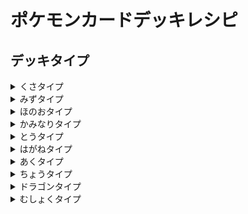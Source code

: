 # ポケモンカードデッキレシピ

## デッキタイプ
<details><summary>くさタイプ</summary><div>
  
<img src="https://www.pokemon-card.com/assets/images/card_images/large/S9/040915_P_SHIEIMIVSTAR.jpg" width="240px">

[シェイミVSTAR](Shaymin.md)
  
</div></details>



<details><summary>みずタイプ</summary><div>
  
<img src="https://www.pokemon-card.com/assets/images/card_images/large/SI/040609_P_HAKUBABADOREKKUSUVMAX.jpg" width="240px">

[はくばバドレックスVMAX](IceCalyrex.md)
  
</div></details>



<details><summary>ほのおタイプ</summary><div>

<img src="https://www.pokemon-card.com/assets/images/card_images/large/S9/040917_P_RIZADONVSTAR.jpg" width="240px">

- [リザードンVSTAR](CharizardVSTAR.md)

</div></details>



<details><summary>かみなりタイプ</summary><div>
  
 <img src="https://www.pokemon-card.com/assets/images/card_images/large/S9/040936_P_RAICHIXYUUV.jpg" width="240px">

 - [ライチュウV](RaichuV.md)

</div></details>



<details><summary>とうタイプ</summary><div>

<img src="https://www.pokemon-card.com/assets/images/card_images/large/S5R/039181_P_RENGEKIURAOSUVMAX.jpg" width="240px">

- [連撃ウーラオスVMAX](Rapid_Urshifu.md)

</div></details>
  
  
  
  
<details><summary>はがねタイプ</summary><div>

</div></details>
  
  
  
  
<details><summary>あくタイプ</summary><div>
  
<img src="https://www.pokemon-card.com/assets/images/card_images/large/S4a/038770_P_MUGENDAINAVMAX.jpg" width="240px">

- [ムゲンダイナVMAX](Eternatus.md)

</div></details>



<details><summary>ちょうタイプ</summary><div>

<img src="https://www.pokemon-card.com/assets/images/card_images/large/SI/040684_P_KOKUBABADOREKKUSUVMAX.jpg" width="240px">

- [こくばバドレックスVMAX](ShadowCalyrex.md)

<img src="https://www.pokemon-card.com/assets/images/card_images/large/S4a/038722_P_POTTODESU.jpg" width="240px">

- [マッドパーティ](MadParty.md)


<img src="https://www.pokemon-card.com/assets/images/card_images/large/S8/040013_P_DORAPARUTO.jpg" width="240px">

- [ドラパルト（フュージョン）](Fusion_dragapult.md)


<img src="https://www.pokemon-card.com/assets/images/card_images/large/S4a/038734_P_DORAPARUTOVMAX.jpg" width="240px">

- [ドラパルトVMAX](Dragapult.md)


<img src="https://www.pokemon-card.com/assets/images/card_images/large/S8/040002_P_MYUUVMAX.jpg" width="240px">

- [ミュウVMAX（フュージョン）](Fusion_mew.md)

</div></details>


  
<details><summary>ドラゴンタイプ</summary><div>

<img src="https://www.pokemon-card.com/assets/images/card_images/large/S7D/039718_P_JURARUDONVMAX.jpg" width="240px">

- [ジュラルドンVMAX](Steel_Duraludon.md)

</div></details>
  
  
  
<details><summary>むしょくタイプ</summary><div>

<img src="https://www.pokemon-card.com/assets/images/card_images/large/S9/040986_P_ARUSEUSUVSTAR.jpg" width="240px">

- [アルセウスVSTAR](Arceus.md)

<img src="https://www.pokemon-card.com/assets/images/card_images/large/S8/040048_P_YOKUBARISUVMAX.jpg" width="240px">

- [ヨクバリスVMAX（まるもうけ）](Greedent.md)

</div></details>
